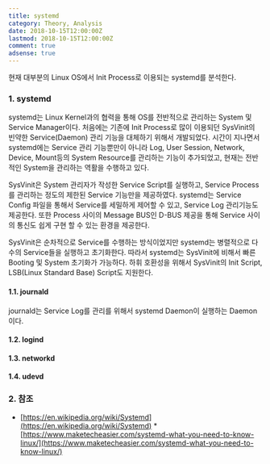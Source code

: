 ```yaml
---
title: systemd
category: Theory, Analysis
date: 2018-10-15T12:00:00Z
lastmod: 2018-10-15T12:00:00Z
comment: true
adsense: true
---
```


현재 대부분의 Linux OS에서 Init Process로 이용되는 systemd를 분석한다.

### 1. systemd

systemd는 Linux Kernel과의 협력을 통해 OS를 전반적으로 관리하는 System 및 Service Manager이다. 처음에는 기존에 Init Process로 많이 이용되던 SysVinit의 빈약한 Service(Daemon) 관리 기능을 대체하기 위해서 개발되었다. 시간이 지나면서 systemd에는 Service 관리 기능뿐만이 아니라 Log, User Session, Network, Device, Mount등의 System Resource를 관리하는 기능이 추가되었고, 현재는 전반적인 System을 관리하는 역활을 수행하고 있다.

SysVinit은 System 관리자가 작성한 Service Script를 실행하고, Service Process를 관리하는 정도의 제한된 Service 기능만을 제공하였다. systemd는 Service Config 파일을 통해서 Service를 세밀하게 제어할 수 있고, Service Log 관리기능도 제공한다. 또한 Process 사이의 Message BUS인 D-BUS 제공을 통해 Service 사이의 통신도 쉽게 구현 할 수 있는 환경을 제공한다.

SysVinit은 순차적으로 Service를 수행하는 방식이었지만 systemd는 병렬적으로 다수의 Service들을 실행하고 초기화한다. 따라서 systemd는 SysVinit에 비해서 빠른 Booting 및 System 초기화가 가능하다. 하휘 호환성을 위해서 SysVinit의 Init Script, LSB(Linux Standard Base) Script도 지원한다.

#### 1.1. journald

journald는 Service Log를 관리를 위해서 systemd Daemon이 실행하는 Daemon이다.

#### 1.2. logind

#### 1.3. networkd

#### 1.4. udevd

### 2. 참조

* [https://en.wikipedia.org/wiki/Systemd](https://en.wikipedia.org/wiki/Systemd)
*[https://www.maketecheasier.com/systemd-what-you-need-to-know-linux/](https://www.maketecheasier.com/systemd-what-you-need-to-know-linux/)

